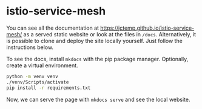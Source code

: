 # istio-service-mesh

You can see all the documentation at <https://jctemp.github.io/istio-service-mesh/> as a served static website or look at the files in `/docs`.
Alternatively, it is possible to clone and deploy the site locally yourself.
Just follow the instructions below.

To see the docs, install `mkdocs` with the pip package manager. Optionally, create a virtual environment.

```bash
python -m venv venv
./venv/Scripts/activate
pip install -r requirements.txt
```

Now, we can serve the page with `mkdocs serve` and see the local website.
